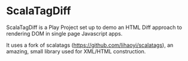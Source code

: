 ScalaTagDiff
============


ScalaTagDiff is a Play Project set up to demo an HTML Diff approach to rendering DOM
in single page Javascript apps.

It uses a fork of scalatags (https://github.com/lihaoyi/scalatags), an amazing, small library
used for XML/HTML construction.



